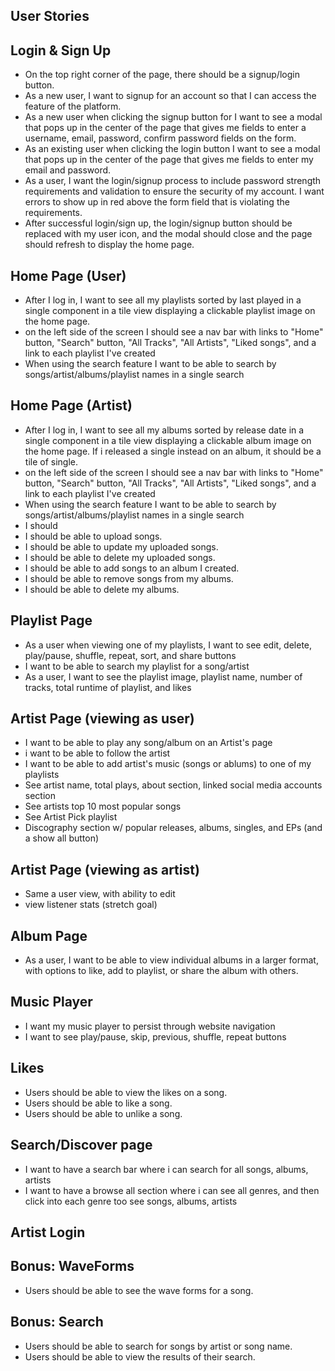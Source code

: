 ## User Stories

## Login & Sign Up
* On the top right corner of the page, there should be a signup/login button.
* As a new user, I want to signup for an account so that I can access the feature of the platform.
* As a new user when clicking the signup button for I want to see a modal that pops up in the center of the page that gives me fields to enter a username, email, password, confirm password fields on the form.
* As an existing user when clicking the login button I want to see a modal that pops up in the center of the page that gives me fields to enter my email and password.
* As a user, I want the login/signup process to include password strength requirements and validation to ensure the security of my account. I want errors to show up in red above the form field that is violating the requirements.
* After successful login/sign up, the login/signup button should be replaced with my user icon, and the modal should close and the page should refresh to display the home page.

## Home Page (User)
* After I log in, I want to see all my playlists sorted by last played in a single component in a tile view displaying a clickable playlist image on the home page.
* on the left side of the screen I should see a nav bar with links to "Home" button, "Search" button, "All Tracks", "All Artists", "Liked songs", and a link to each playlist I've created
* When using the search feature I want to be able to search by songs/artist/albums/playlist names in a single search

## Home Page (Artist)
* After I log in, I want to see all my albums sorted by release date in a single component in a tile view displaying a clickable album image on the home page. If i released a single instead on an album, it should be a tile of single.
* on the left side of the screen I should see a nav bar with links to "Home" button, "Search" button, "All Tracks", "All Artists", "Liked songs", and a link to each playlist I've created
* When using the search feature I want to be able to search by songs/artist/albums/playlist names in a single search
* I should
* I should be able to upload songs.
* I should be able to update my uploaded songs.
* I should be able to delete my uploaded songs.
* I should be able to add songs to an album I created.
* I should be able to remove songs from my albums.
* I should be able to delete my albums.

## Playlist Page
* As a user when viewing one of my playlists, I want to see edit, delete, play/pause, shuffle, repeat, sort, and share buttons
* I want to be able to search my playlist for a song/artist
* As a user, I want to see the playlist image, playlist name, number of tracks, total runtime of playlist, and likes

## Artist Page (viewing as user)
* I want to be able to play any song/album on an Artist's page
* i want to be able to follow the artist
* I want to be able to add artist's music (songs or ablums) to one of my playlists
* See artist name, total plays, about section, linked social media accounts section
* See artists top 10 most popular songs
* See Artist Pick playlist
* Discography section w/ popular releases, albums, singles, and EPs (and a show all button)

## Artist Page (viewing as artist)
* Same a user view, with ability to edit
* view listener stats (stretch goal)

## Album Page
* As a user, I want to be able to view individual albums in a larger format, with options to like, add to playlist, or share the album with others.

## Music Player
* I want my music player to persist through website navigation
* I want to see play/pause, skip, previous, shuffle, repeat buttons

## Likes
* Users should be able to view the likes on a song.
* Users should be able to like a song.
* Users should be able to unlike a song.

## Search/Discover page
* I want to have a search bar where i can search for all songs, albums, artists
* I want to have a browse all section where i can see all genres, and then click into each genre too see songs, albums, artists

## Artist Login


## Bonus: WaveForms
* Users should be able to see the wave forms for a song.
## Bonus: Search
* Users should be able to search for songs by artist or song name.
* Users should be able to view the results of their search.
